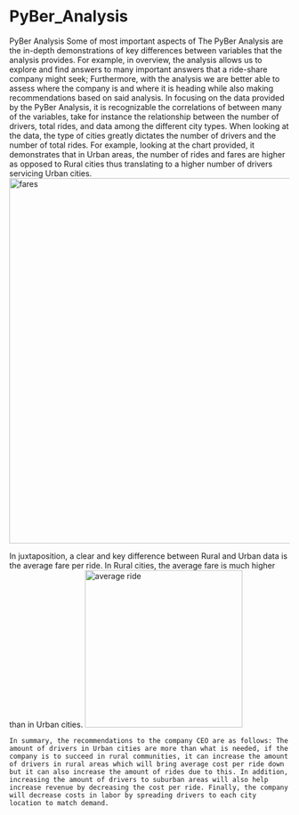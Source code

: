 # PyBer_Analysis
PyBer Analysis
	Some of most important aspects of The PyBer Analysis are the in-depth demonstrations of key differences between variables that the analysis provides. For example, in overview, the analysis allows us to explore and find answers to many important answers that a ride-share company might seek; Furthermore, with the analysis we are better able to assess where the company is and where it is heading while also making recommendations based on said analysis.
	In focusing on the data provided by the PyBer Analysis, it is recognizable the correlations of between many of the variables, take for instance the relationship between the number of drivers, total rides, and data among the different city types. When looking at the data, the type of cities greatly dictates the number of drivers and the number of total rides. For example, looking at the chart provided, it demonstrates that in Urban areas, the number of rides and fares are higher as opposed to Rural cities thus translating to a higher number of drivers servicing Urban cities. <img width="657" alt="fares" src="https://user-images.githubusercontent.com/99380969/166183911-a6b996b5-f2bd-4551-b5aa-1c1dc9efeb20.png">

  
In juxtaposition, a clear and key difference between Rural and Urban data is the average fare per ride. In Rural cities, the average fare is much higher than in Urban cities.
<img width="283" alt="average ride" src="https://user-images.githubusercontent.com/99380969/166183936-2807d8c2-4ced-4635-9684-2fc84a8775ed.png">



	In summary, the recommendations to the company CEO are as follows: The amount of drivers in Urban cities are more than what is needed, if the company is to succeed in rural communities, it can increase the amount of drivers in rural areas which will bring average cost per ride down but it can also increase the amount of rides due to this. In addition, increasing the amount of drivers to suburban areas will also help increase revenue by decreasing the cost per ride. Finally, the company will decrease costs in labor by spreading drivers to each city location to match demand.

